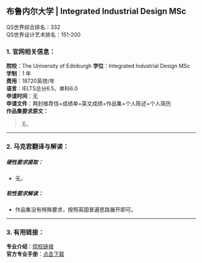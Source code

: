 ## 布鲁内尔大学 | Integrated Industrial Design MSc

QS世界综合排名：332  
QS世界设计艺术排名：151-200

### 1. 官网相关信息：

**院校**：The University of Edinburgh
**学位**：Integrated Industrial Design MSc
**学制**：1 年  
**费用**：18720英镑/年  
**语言**：IELTS总分6.5，单科6.0  
**申请时间**：无  
**申请文件**：两封推荐信+成绩单+英文成绩+作品集+个人陈述+个人简历  
**作品集要求原文：**   

> 无。



---


### 2. 马克君翻译与解读：

##### 硬性要求提取：
- 无。

##### 软性要求解读：
- 作品集没有特殊要求，按照英国普遍思路展开即可。


---


### 3. 有用链接：

**专业介绍**：[院校链接](http://www.brunel.ac.uk/study/postgraduate/integrated-product-design-msc)  
**官方专业手册**：[点击下载](http://www.brunel.ac.uk/__data/assets/pdf_file/0020/423362/MSc-Integrated-Product-Design.pdf)  
